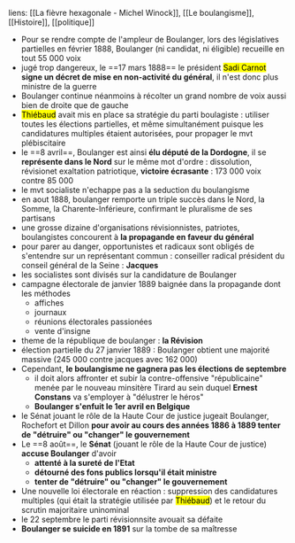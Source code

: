liens: [[La fièvre hexagonale - Michel Winock]], [[Le boulangisme]], [[Histoire]], [[politique]]

- Pour se rendre compte de l'ampleur de Boulanger, lors des législatives partielles en février 1888, Boulanger (ni candidat, ni éligible) recueille en tout 55 000 voix
- jugé trop dangereux, le ==17 mars 1888== le président <mark class="hltr-blue">Sadi Carnot</mark> **signe un décret de mise en non-activité du général**, il n'est donc plus ministre de la guerre 
- Boulanger continue néanmoins à récolter un grand nombre de voix aussi bien de droite que de gauche
- <mark class="hltr-blue">Thiébaud</mark>  avait mis en place sa stratégie du parti boulagiste : utiliser toutes les élections partielles, et même simultanément puisque les candidatures multiples étaient autorisées, pour propager le mvt plébiscitaire 
- le ==8 avril==, Boulanger est ainsi **élu député de la Dordogne**, il se **représente dans le Nord** sur le même mot d'ordre : dissolution, révisionet exaltation patriotique, **victoire écrasante** : 173 000 voix contre 85 000
- le mvt socialiste n'echappe pas a la seduction du boulangisme
- en aout 1888, boulanger remporte un triple succès dans le Nord, la Somme, la Charente-Inférieure, confirmant le pluralisme de ses partisans
- une grosse dizaine d'organisations révisionnistes, patriotes, boulangistes concourent à **la propagande en faveur du général**
- pour parer au danger, opportunistes et radicaux sont obligés de s'entendre sur un représentant commun : conseiller radical président du conseil général de la Seine : **Jacques**
- les socialistes sont divisés sur la candidature de Boulanger
- campagne électorale de janvier 1889 baignée dans la propagande dont les méthodes 
	- affiches
	- journaux
	- réunions électorales passionées
	- vente d'insigne
- theme de la république de boulanger : **la Révision**
- élection partielle du 27 janvier 1889 : Boulanger obtient une majorité massive (245 000 contre jacques avec 162 000)
- Cependant, **le boulangisme ne gagnera pas les élections de septembre**
	- il doit alors affronter et subir la contre-offensive "républicaine" menée par le nouveau minsitère Tirard au sein duquel **Ernest Constans** va s'employer à "délustrer le héros"
	- **Boulanger s'enfuit le 1er avril en Belgique**
- le Sénat jouant le rôle de la Haute Cour de justice jugeait Boulanger, Rochefort et Dillon **pour avoir au cours des années 1886 à 1889 tenter de "détruire" ou "changer" le gouvernement**
- Le ==8 août==, le **Sénat** (jouant le rôle de la Haute Cour de justice) **accuse Boulanger** d'avoir
	- **attenté à la sureté de l'Etat**
	- **détourné des fons publics lorsqu'il était ministre**
	- **tenter de "détruire" ou "changer" le gouvernement**
- Une nouvelle loi électorale en réaction : suppression des candidatures multiples (qui était la stratégie utilisée par <mark class="hltr-blue">Thiébaud</mark>) et le retour du scrutin majoritaire uninominal
- le 22 septembre le parti révisionnsite avouait sa défaite
- **Boulanger se suicide en 1891** sur la tombe de sa maîtresse 